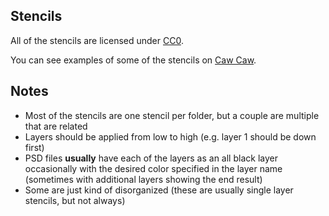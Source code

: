 Stencils
--------

All of the stencils are licensed under [CC0](http://creativecommons.org/publicdomain/zero/1.0/).

You can see examples of some of the stencils on [Caw Caw](http://cawcaw.herokuapp.com/). 


## Notes
- Most of the stencils are one stencil per folder, but a couple are multiple that are related
- Layers should be applied from low to high (e.g. layer 1 should be down first)
- PSD files **usually** have each of the layers as an all black layer occasionally with the desired color specified in the layer name (sometimes with additional layers showing the end result)
- Some are just kind of disorganized (these are usually single layer stencils, but not always)